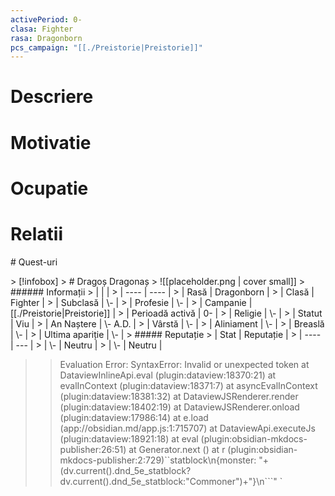 ```yaml
---
activePeriod: 0-
clasa: Fighter
rasa: Dragonborn
pcs_campaign: "[[./Preistorie|Preistorie]]"
---
```

# Descriere
# Motivatie
# Ocupatie
# Relatii
<div><ul class="dataview list-view-ul"></ul></div>
# Quest-uri 
<div><ul class="dataview list-view-ul"></ul></div>
> [!infobox]
> # Dragoș Dragonaș
> ![[placeholder.png | cover small]]
> ###### Informații
> |  |   |
> | ---- | ---- |
> | Rasă | Dragonborn |
> | Clasă | Fighter |
> | Subclasă | \- |
> | Profesie | \- |
> | Campanie |  [[./Preistorie|Preistorie]] |
> | Perioadă activă |  0- |
> | Religie |  \- |
> | Statut | Viu | 
> | An Naștere | \- A.D. |
> | Vârstă | \- |
> | Aliniament | \- |
> | Breaslă | \- |
> | Ultima apariție | \- |
> ##### Reputație
> | Stat |  Reputație |
> | ---- |  --- |
> | \- |  Neutru |
> | \- |  Neutru |


>>
>>Evaluation Error: SyntaxError: Invalid or unexpected token
    at DataviewInlineApi.eval (plugin:dataview:18370:21)
    at evalInContext (plugin:dataview:18371:7)
    at asyncEvalInContext (plugin:dataview:18381:32)
    at DataviewJSRenderer.render (plugin:dataview:18402:19)
    at DataviewJSRenderer.onload (plugin:dataview:17986:14)
    at e.load (app://obsidian.md/app.js:1:715707)
    at DataviewApi.executeJs (plugin:dataview:18921:18)
    at eval (plugin:obsidian-mkdocs-publisher:26:51)
    at Generator.next (<anonymous>)
    at r (plugin:obsidian-mkdocs-publisher:2:729)``statblock\n{monster: "+(dv.current().dnd_5e_statblock?dv.current().dnd_5e_statblock:"Commoner")+"}\n```" `

